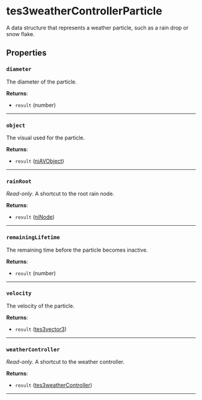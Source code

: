 # tes3weatherControllerParticle
<div class="search_terms" style="display: none">tes3weathercontrollerparticle, weathercontrollerparticle</div>

<!---
	This file is autogenerated. Do not edit this file manually. Your changes will be ignored.
	More information: https://github.com/MWSE/MWSE/tree/master/docs
-->

A data structure that represents a weather particle, such as a rain drop or snow flake.

## Properties

### `diameter`
<div class="search_terms" style="display: none">diameter</div>

The diameter of the particle.

**Returns**:

* `result` (number)

***

### `object`
<div class="search_terms" style="display: none">object</div>

The visual used for the particle.

**Returns**:

* `result` ([niAVObject](../../types/niAVObject))

***

### `rainRoot`
<div class="search_terms" style="display: none">rainroot</div>

*Read-only*. A shortcut to the root rain node.

**Returns**:

* `result` ([niNode](../../types/niNode))

***

### `remainingLifetime`
<div class="search_terms" style="display: none">remaininglifetime</div>

The remaining time before the particle becomes inactive.

**Returns**:

* `result` (number)

***

### `velocity`
<div class="search_terms" style="display: none">velocity</div>

The velocity of the particle.

**Returns**:

* `result` ([tes3vector3](../../types/tes3vector3))

***

### `weatherController`
<div class="search_terms" style="display: none">weathercontroller</div>

*Read-only*. A shortcut to the weather controller.

**Returns**:

* `result` ([tes3weatherController](../../types/tes3weatherController))

***

